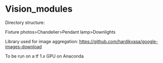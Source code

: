 # Vision_modules

Directory structure:

Fixture photos>Chandelier>Pendant lamp>Downlights

Library used for image aggregation: https://github.com/hardikvasa/google-images-download

To be run on a tf 1.x GPU on Anaconda
